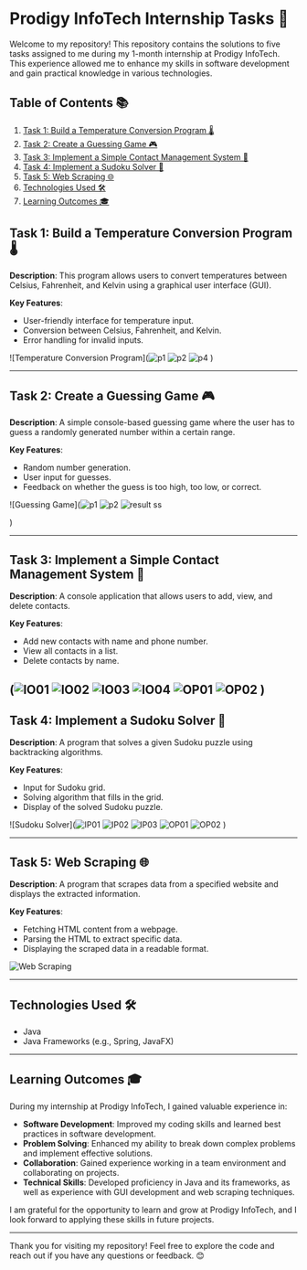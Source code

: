 # Prodigy InfoTech Internship Tasks 🌟

Welcome to my repository! This repository contains the solutions to five tasks assigned to me during my 1-month internship at Prodigy InfoTech. This experience allowed me to enhance my skills in software development and gain practical knowledge in various technologies.

## Table of Contents 📚

1. [Task 1: Build a Temperature Conversion Program 🌡️](#task-1-build-a-temperature-conversion-program)
2. [Task 2: Create a Guessing Game 🎮](#task-2-create-a-guessing-game)
3. [Task 3: Implement a Simple Contact Management System 📇](#task-3-implement-a-simple-contact-management-system)
4. [Task 4: Implement a Sudoku Solver 🧩](#task-4-implement-a-sudoku-solver)
5. [Task 5: Web Scraping 🌐](#task-5-web-scraping)
6. [Technologies Used 🛠️](#technologies-used)
7. [Learning Outcomes 🎓](#learning-outcomes)

## Task 1: Build a Temperature Conversion Program 🌡️

**Description**: This program allows users to convert temperatures between Celsius, Fahrenheit, and Kelvin using a graphical user interface (GUI).

**Key Features**:
- User-friendly interface for temperature input.
- Conversion between Celsius, Fahrenheit, and Kelvin.
- Error handling for invalid inputs.

![Temperature Conversion Program](![p1](https://github.com/user-attachments/assets/e22760e3-f201-47c4-8718-91ed4b404f1e)
![p2](https://github.com/user-attachments/assets/fa6c4214-561e-4cb4-a4ac-5ea0a9e12a58)
![p4](https://github.com/user-attachments/assets/4bf128b6-99d3-4fa7-a4e6-85e9499f979b)
) 

---

## Task 2: Create a Guessing Game 🎮

**Description**: A simple console-based guessing game where the user has to guess a randomly generated number within a certain range.

**Key Features**:
- Random number generation.
- User input for guesses.
- Feedback on whether the guess is too high, too low, or correct.

![Guessing Game](![p1](https://github.com/user-attachments/assets/1a3e6c81-4836-4ed5-9d5a-cee13d46a000)
![p2](https://github.com/user-attachments/assets/749a6980-1caf-4e4b-a8d3-bcc464f4ea54)
![result ss](https://github.com/user-attachments/assets/2141f0b3-6c99-4a01-9f59-710b7341223c)

)

---

## Task 3: Implement a Simple Contact Management System 📇

**Description**: A console application that allows users to add, view, and delete contacts.

**Key Features**:
- Add new contacts with name and phone number.
- View all contacts in a list.
- Delete contacts by name.

(![IO01](https://github.com/user-attachments/assets/55763332-dcb4-4924-b26a-58810784ff4c)
![IO02](https://github.com/user-attachments/assets/c2beebfb-99cc-4c39-acb4-cece2494e27e)
![IO03](https://github.com/user-attachments/assets/670b0ea1-bfda-4558-b66c-f93279be8688)
![IO04](https://github.com/user-attachments/assets/aca531e6-e05d-4d9f-92ea-0107f7f62040)
![OP01](https://github.com/user-attachments/assets/3fe27fdc-2fa5-48b6-b0f1-bc0c21db594a)
![OP02](https://github.com/user-attachments/assets/096395a2-5429-4529-a29e-0980cba86a68)
) 
---

## Task 4: Implement a Sudoku Solver 🧩

**Description**: A program that solves a given Sudoku puzzle using backtracking algorithms.

**Key Features**:
- Input for Sudoku grid.
- Solving algorithm that fills in the grid.
- Display of the solved Sudoku puzzle.

![Sudoku Solver](![IP01](https://github.com/user-attachments/assets/76c49b85-9f4e-4ac1-8f03-7eee33892911)
![IP02](https://github.com/user-attachments/assets/bd2c5b52-537d-4225-b79d-f13f6bc93281)
![IP03](https://github.com/user-attachments/assets/1fc97d0d-ebf1-4df8-9330-d10eece1f2bc)
![OP01](https://github.com/user-attachments/assets/7b427d5c-75c8-442d-9266-078bfe7de2fd)
![OP02](https://github.com/user-attachments/assets/cabd7ae9-9f34-4e43-bb81-b009e3009450)
) 

---

## Task 5: Web Scraping 🌐

**Description**: A program that scrapes data from a specified website and displays the extracted information.

**Key Features**:
- Fetching HTML content from a webpage.
- Parsing the HTML to extract specific data.
- Displaying the scraped data in a readable format.

![Web Scraping](path/to/screenshot5.png) 

---

## Technologies Used 🛠️

- Java
- Java Frameworks (e.g., Spring, JavaFX)

---

## Learning Outcomes 🎓

During my internship at Prodigy InfoTech, I gained valuable experience in:
- **Software Development**: Improved my coding skills and learned best practices in software development.
- **Problem Solving**: Enhanced my ability to break down complex problems and implement effective solutions.
- **Collaboration**: Gained experience working in a team environment and collaborating on projects.
- **Technical Skills**: Developed proficiency in Java and its frameworks, as well as experience with GUI development and web scraping techniques.

I am grateful for the opportunity to learn and grow at Prodigy InfoTech, and I look forward to applying these skills in future projects.

---

Thank you for visiting my repository! Feel free to explore the code and reach out if you have any questions or feedback. 😊
